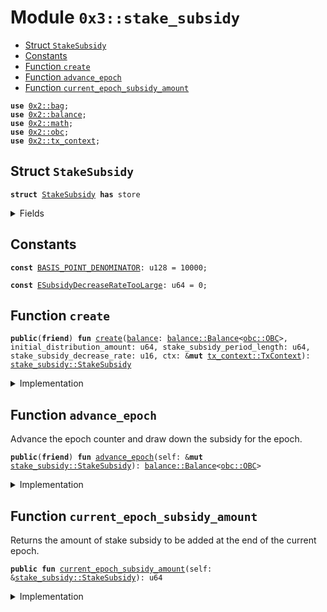 
<a name="0x3_stake_subsidy"></a>

# Module `0x3::stake_subsidy`



-  [Struct `StakeSubsidy`](#0x3_stake_subsidy_StakeSubsidy)
-  [Constants](#@Constants_0)
-  [Function `create`](#0x3_stake_subsidy_create)
-  [Function `advance_epoch`](#0x3_stake_subsidy_advance_epoch)
-  [Function `current_epoch_subsidy_amount`](#0x3_stake_subsidy_current_epoch_subsidy_amount)


<pre><code><b>use</b> <a href="../../../.././build/Sui/docs/bag.md#0x2_bag">0x2::bag</a>;
<b>use</b> <a href="../../../.././build/Sui/docs/balance.md#0x2_balance">0x2::balance</a>;
<b>use</b> <a href="../../../.././build/Sui/docs/math.md#0x2_math">0x2::math</a>;
<b>use</b> <a href="../../../.././build/Sui/docs/obc.md#0x2_obc">0x2::obc</a>;
<b>use</b> <a href="../../../.././build/Sui/docs/tx_context.md#0x2_tx_context">0x2::tx_context</a>;
</code></pre>



<a name="0x3_stake_subsidy_StakeSubsidy"></a>

## Struct `StakeSubsidy`



<pre><code><b>struct</b> <a href="stake_subsidy.md#0x3_stake_subsidy_StakeSubsidy">StakeSubsidy</a> <b>has</b> store
</code></pre>



<details>
<summary>Fields</summary>


<dl>
<dt>
<code><a href="../../../.././build/Sui/docs/balance.md#0x2_balance">balance</a>: <a href="../../../.././build/Sui/docs/balance.md#0x2_balance_Balance">balance::Balance</a>&lt;<a href="../../../.././build/Sui/docs/obc.md#0x2_obc_OBC">obc::OBC</a>&gt;</code>
</dt>
<dd>
 Balance of SUI set aside for stake subsidies that will be drawn down over time.
</dd>
<dt>
<code>distribution_counter: u64</code>
</dt>
<dd>
 Count of the number of times stake subsidies have been distributed.
</dd>
<dt>
<code>current_distribution_amount: u64</code>
</dt>
<dd>
 The amount of stake subsidy to be drawn down per distribution.
 This amount decays and decreases over time.
</dd>
<dt>
<code>stake_subsidy_period_length: u64</code>
</dt>
<dd>
 Number of distributions to occur before the distribution amount decays.
</dd>
<dt>
<code>stake_subsidy_decrease_rate: u16</code>
</dt>
<dd>
 The rate at which the distribution amount decays at the end of each
 period. Expressed in basis points.
</dd>
<dt>
<code>extra_fields: <a href="../../../.././build/Sui/docs/bag.md#0x2_bag_Bag">bag::Bag</a></code>
</dt>
<dd>
 Any extra fields that's not defined statically.
</dd>
</dl>


</details>

<a name="@Constants_0"></a>

## Constants


<a name="0x3_stake_subsidy_BASIS_POINT_DENOMINATOR"></a>



<pre><code><b>const</b> <a href="stake_subsidy.md#0x3_stake_subsidy_BASIS_POINT_DENOMINATOR">BASIS_POINT_DENOMINATOR</a>: u128 = 10000;
</code></pre>



<a name="0x3_stake_subsidy_ESubsidyDecreaseRateTooLarge"></a>



<pre><code><b>const</b> <a href="stake_subsidy.md#0x3_stake_subsidy_ESubsidyDecreaseRateTooLarge">ESubsidyDecreaseRateTooLarge</a>: u64 = 0;
</code></pre>



<a name="0x3_stake_subsidy_create"></a>

## Function `create`



<pre><code><b>public</b>(<b>friend</b>) <b>fun</b> <a href="stake_subsidy.md#0x3_stake_subsidy_create">create</a>(<a href="../../../.././build/Sui/docs/balance.md#0x2_balance">balance</a>: <a href="../../../.././build/Sui/docs/balance.md#0x2_balance_Balance">balance::Balance</a>&lt;<a href="../../../.././build/Sui/docs/obc.md#0x2_obc_OBC">obc::OBC</a>&gt;, initial_distribution_amount: u64, stake_subsidy_period_length: u64, stake_subsidy_decrease_rate: u16, ctx: &<b>mut</b> <a href="../../../.././build/Sui/docs/tx_context.md#0x2_tx_context_TxContext">tx_context::TxContext</a>): <a href="stake_subsidy.md#0x3_stake_subsidy_StakeSubsidy">stake_subsidy::StakeSubsidy</a>
</code></pre>



<details>
<summary>Implementation</summary>


<pre><code><b>public</b>(<b>friend</b>) <b>fun</b> <a href="stake_subsidy.md#0x3_stake_subsidy_create">create</a>(
    <a href="../../../.././build/Sui/docs/balance.md#0x2_balance">balance</a>: Balance&lt;OBC&gt;,
    initial_distribution_amount: u64,
    stake_subsidy_period_length: u64,
    stake_subsidy_decrease_rate: u16,
    ctx: &<b>mut</b> TxContext,
): <a href="stake_subsidy.md#0x3_stake_subsidy_StakeSubsidy">StakeSubsidy</a> {
    // Rate can't be higher than 100%.
    <b>assert</b>!(
        stake_subsidy_decrease_rate &lt;= (<a href="stake_subsidy.md#0x3_stake_subsidy_BASIS_POINT_DENOMINATOR">BASIS_POINT_DENOMINATOR</a> <b>as</b> u16),
        <a href="stake_subsidy.md#0x3_stake_subsidy_ESubsidyDecreaseRateTooLarge">ESubsidyDecreaseRateTooLarge</a>,
    );

    <a href="stake_subsidy.md#0x3_stake_subsidy_StakeSubsidy">StakeSubsidy</a> {
        <a href="../../../.././build/Sui/docs/balance.md#0x2_balance">balance</a>,
        distribution_counter: 0,
        current_distribution_amount: initial_distribution_amount,
        stake_subsidy_period_length,
        stake_subsidy_decrease_rate,
        extra_fields: <a href="../../../.././build/Sui/docs/bag.md#0x2_bag_new">bag::new</a>(ctx),
    }
}
</code></pre>



</details>

<a name="0x3_stake_subsidy_advance_epoch"></a>

## Function `advance_epoch`

Advance the epoch counter and draw down the subsidy for the epoch.


<pre><code><b>public</b>(<b>friend</b>) <b>fun</b> <a href="stake_subsidy.md#0x3_stake_subsidy_advance_epoch">advance_epoch</a>(self: &<b>mut</b> <a href="stake_subsidy.md#0x3_stake_subsidy_StakeSubsidy">stake_subsidy::StakeSubsidy</a>): <a href="../../../.././build/Sui/docs/balance.md#0x2_balance_Balance">balance::Balance</a>&lt;<a href="../../../.././build/Sui/docs/obc.md#0x2_obc_OBC">obc::OBC</a>&gt;
</code></pre>



<details>
<summary>Implementation</summary>


<pre><code><b>public</b>(<b>friend</b>) <b>fun</b> <a href="stake_subsidy.md#0x3_stake_subsidy_advance_epoch">advance_epoch</a>(self: &<b>mut</b> <a href="stake_subsidy.md#0x3_stake_subsidy_StakeSubsidy">StakeSubsidy</a>): Balance&lt;OBC&gt; {
    // Take the minimum of the reward amount and the remaining <a href="../../../.././build/Sui/docs/balance.md#0x2_balance">balance</a> in
    // order <b>to</b> ensure we don't overdraft the remaining stake subsidy
    // <a href="../../../.././build/Sui/docs/balance.md#0x2_balance">balance</a>
    <b>let</b> to_withdraw = <a href="../../../.././build/Sui/docs/math.md#0x2_math_min">math::min</a>(self.current_distribution_amount, <a href="../../../.././build/Sui/docs/balance.md#0x2_balance_value">balance::value</a>(&self.<a href="../../../.././build/Sui/docs/balance.md#0x2_balance">balance</a>));

    // Drawn down the subsidy for this epoch.
    <b>let</b> <a href="stake_subsidy.md#0x3_stake_subsidy">stake_subsidy</a> = <a href="../../../.././build/Sui/docs/balance.md#0x2_balance_split">balance::split</a>(&<b>mut</b> self.<a href="../../../.././build/Sui/docs/balance.md#0x2_balance">balance</a>, to_withdraw);

    self.distribution_counter = self.distribution_counter + 1;

    // Decrease the subsidy amount only when the current period ends.
    <b>if</b> (self.distribution_counter % self.stake_subsidy_period_length == 0) {
        <b>let</b> decrease_amount = (self.current_distribution_amount <b>as</b> u128)
            * (self.stake_subsidy_decrease_rate <b>as</b> u128) / <a href="stake_subsidy.md#0x3_stake_subsidy_BASIS_POINT_DENOMINATOR">BASIS_POINT_DENOMINATOR</a>;
        self.current_distribution_amount = self.current_distribution_amount - (decrease_amount <b>as</b> u64)
    };

    <a href="stake_subsidy.md#0x3_stake_subsidy">stake_subsidy</a>
}
</code></pre>



</details>

<a name="0x3_stake_subsidy_current_epoch_subsidy_amount"></a>

## Function `current_epoch_subsidy_amount`

Returns the amount of stake subsidy to be added at the end of the current epoch.


<pre><code><b>public</b> <b>fun</b> <a href="stake_subsidy.md#0x3_stake_subsidy_current_epoch_subsidy_amount">current_epoch_subsidy_amount</a>(self: &<a href="stake_subsidy.md#0x3_stake_subsidy_StakeSubsidy">stake_subsidy::StakeSubsidy</a>): u64
</code></pre>



<details>
<summary>Implementation</summary>


<pre><code><b>public</b> <b>fun</b> <a href="stake_subsidy.md#0x3_stake_subsidy_current_epoch_subsidy_amount">current_epoch_subsidy_amount</a>(self: &<a href="stake_subsidy.md#0x3_stake_subsidy_StakeSubsidy">StakeSubsidy</a>): u64 {
    <a href="../../../.././build/Sui/docs/math.md#0x2_math_min">math::min</a>(self.current_distribution_amount, <a href="../../../.././build/Sui/docs/balance.md#0x2_balance_value">balance::value</a>(&self.<a href="../../../.././build/Sui/docs/balance.md#0x2_balance">balance</a>))
}
</code></pre>



</details>

